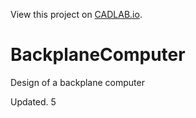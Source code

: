 View this project on [CADLAB.io](https://cadlab.dev.devengineering.com/project/1568). 

BackplaneComputer
=================

Design of a backplane computer

Updated. 5
